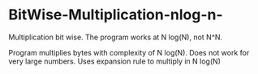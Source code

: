 # BitWise-Multiplication-nlog-n-
Multiplication bit wise. The program works at N log(N), not N^N.

Program multiplies bytes with complexity of N log(N). 
Does not work for very large numbers. 
Uses expansion rule to multiply in N log(N)
